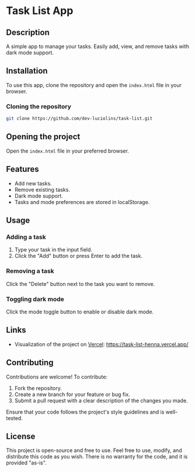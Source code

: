# Task List App

## Description
A simple app to manage your tasks. Easily add, view, and remove tasks with dark mode support.

## Installation
To use this app, clone the repository and open the `index.html` file in your browser.

### Cloning the repository
```bash
git clone https://github.com/dev-luciolins/task-list.git
```

## Opening the project
Open the `index.html` file in your preferred browser.

## Features
* Add new tasks.
* Remove existing tasks.
* Dark mode support.
* Tasks and mode preferences are stored in localStorage.

## Usage
### Adding a task
1. Type your task in the input field.
2. Click the "Add" button or press Enter to add the task.

### Removing a task
Click the "Delete" button next to the task you want to remove.

### Toggling dark mode
Click the mode toggle button to enable or disable dark mode.

## Links
* Visualization of the project on [Vercel](https://vercel.com/): https://task-list-henna.vercel.app/

## Contributing

Contributions are welcome! To contribute:

1. Fork the repository.
2. Create a new branch for your feature or bug fix.
3. Submit a pull request with a clear description of the changes you made. <br/>

Ensure that your code follows the project's style guidelines and is well-tested.

## License

This project is open-source and free to use. Feel free to use, modify, and distribute this code as you wish. There is no warranty for the code, and it is provided "as-is".